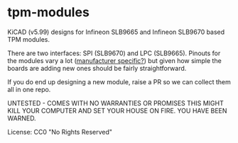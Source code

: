 # tpm-modules

KiCAD (v5.99) designs for Infineon SLB9665 and Infineon SLB9670 based TPM modules.

There are two interfaces: SPI (SLB9670) and LPC (SLB9665). Pinouts for the modules
vary a lot ([manufacturer specific?](https://superuser.com/a/1537838)) but given how
simple the boards are adding new ones should be fairly straightforward. 

If you do end up designing a new module, raise a PR so we can collect them all in one repo.

UNTESTED - COMES WITH NO WARRANTIES OR PROMISES
THIS MIGHT KILL YOUR COMPUTER AND SET YOUR HOUSE ON FIRE.
YOU HAVE BEEN WARNED.

License: CC0 "No Rights Reserved"